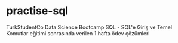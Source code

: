 # practise-sql
TurkStudentCo Data Science Bootcamp SQL - SQL'e Giriş ve Temel Komutlar eğitimi sonrasında verilen 1.hafta ödev çözümleri
